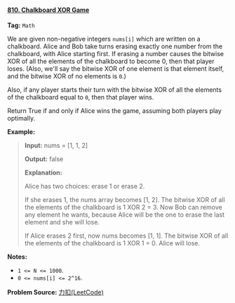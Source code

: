 #### [810. Chalkboard XOR Game](https://leetcode-cn.com/problems/chalkboard-xor-game/)

**Tag:**  `Math` 

We are given non-negative integers `nums[i]` which are written on a chalkboard.  Alice and Bob take turns erasing exactly one number from the chalkboard, with Alice starting first.  If erasing a number causes the bitwise XOR of all the elements of the chalkboard to become 0, then that player loses.  (Also, we'll say the bitwise XOR of one element is that element itself, and the bitwise XOR of no elements is `0`.)

Also, if any player starts their turn with the bitwise XOR of all the elements of the chalkboard equal to `0`, then that player wins.

Return True if and only if Alice wins the game, assuming both players play optimally.

**Example:**

> **Input:** nums = [1, 1, 2]
>
> **Output:** false
>
> **Explanation:** 
>
> Alice has two choices: erase 1 or erase 2. 
>
> If she erases 1, the nums array becomes [1, 2]. The bitwise XOR of all the elements of the chalkboard is 1 XOR 2 = 3. Now Bob can remove any element he wants, because Alice will be the one to erase the last element and she will lose. 
>
> If Alice erases 2 first, now nums becomes [1, 1]. The bitwise XOR of all the elements of the chalkboard is 1 XOR 1 = 0. Alice will lose.

**Notes:**

- `1 <= N <= 1000`. 
- `0 <= nums[i] <= 2^16`.



**Problem Source:** [力扣(LeetCode)](https://leetcode-cn.com/)